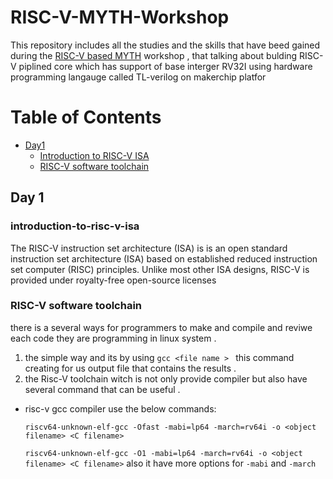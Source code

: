 # RISC-V-MYTH-Workshop

  This repository includes all the studies and the skills that have beed gained during the [RISC-V based MYTH](https://www.vlsisystemdesign.com/riscv-based-myth/) workshop , that talking about bulding RISC-V piplined core which has support of base interger RV32I using hardware programming langauge called TL-verilog on makerchip platfor

# Table of Contents
- [Day1](##Day1) 
  - [Introduction to RISC-V ISA](###introduction-to-risc-v-isa)
  - [RISC-V software toolchain](###RISC-V-software-toolchain)

## Day 1
  ### introduction-to-risc-v-isa
  The RISC-V instruction set architecture (ISA) is is an open standard instruction set architecture (ISA) based on established reduced instruction set computer (RISC) principles. Unlike most other ISA designs, RISC-V is provided under royalty-free open-source licenses
  ### RISC-V software toolchain 
  there is a several ways for programmers to make and compile and reviwe each code they are programming in linux system .
  1. the simple way and its by using `gcc <file name > ` this command creating for us output file that contains the results .
  2. the Risc-V toolchain witch is not only provide compiler but also have several command that can be useful .
   * risc-v gcc compiler use the below commands:
     
     `riscv64-unknown-elf-gcc -Ofast -mabi=lp64 -march=rv64i -o <object filename> <C filename>` 
    
      `riscv64-unknown-elf-gcc -O1 -mabi=lp64 -march=rv64i -o <object filename> <C filename>` 
    also it have more options for `-mabi` and `-march`
      

